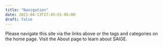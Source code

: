 ```yaml
---
title: "Navigation"
date: 2021-04-13T17:45:51-05:00
draft: false
---
```


Please navigate this site via the links above or the tags and categories on the home page. Visit the About page to learn about SAIGE.